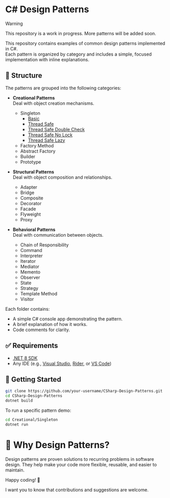 # C# Design Patterns

> [!WARNING]  
> This repository is a work in progress. More patterns will be added soon.

This repository contains examples of common design patterns implemented in C#.  
Each pattern is organized by category and includes a simple, focused implementation with inline explanations.

## 📁 Structure

The patterns are grouped into the following categories:

- **Creational Patterns**  
  Deal with object creation mechanisms.
  - Singleton
    - [Basic](Creational/Singleton.Basic/README.md)
    - [Thread Safe](Creational/Singleton.ThreadSafe/README.md)
    - [Thread Safe Double Check](Creational/Singleton.ThreadSafe.DoubleCheck/README.md)
    - [Thread Safe No Lock](Creational/Singleton.ThreadSafe.NoLock/README.md)
    - [Thread Safe Lazy](Creational/Singleton.ThreadSafe.Lazy/README.md)
  - Factory Method
  - Abstract Factory
  - Builder
  - Prototype

- **Structural Patterns**  
  Deal with object composition and relationships.
  - Adapter
  - Bridge
  - Composite
  - Decorator
  - Facade
  - Flyweight
  - Proxy

- **Behavioral Patterns**  
  Deal with communication between objects.
  - Chain of Responsibility
  - Command
  - Interpreter
  - Iterator
  - Mediator
  - Memento
  - Observer
  - State
  - Strategy
  - Template Method
  - Visitor

Each folder contains:
- A simple C# console app demonstrating the pattern.
- A brief explanation of how it works.
- Code comments for clarity.

## ✅ Requirements

- [.NET 8 SDK](https://dotnet.microsoft.com/download)
- Any IDE (e.g., [Visual Studio](https://visualstudio.microsoft.com/), [Rider](https://www.jetbrains.com/rider/), or [VS Code](https://code.visualstudio.com/))

## 🚀 Getting Started

```bash
git clone https://github.com/your-username/CSharp-Design-Patterns.git
cd CSharp-Design-Patterns
dotnet build
```

To run a specific pattern demo:

```bash
cd Creational/Singleton
dotnet run
```

# 🧠 Why Design Patterns?

Design patterns are proven solutions to recurring problems in software design.
They help make your code more flexible, reusable, and easier to maintain.

Happy coding! 🎯

I want you to know that contributions and suggestions are welcome.
